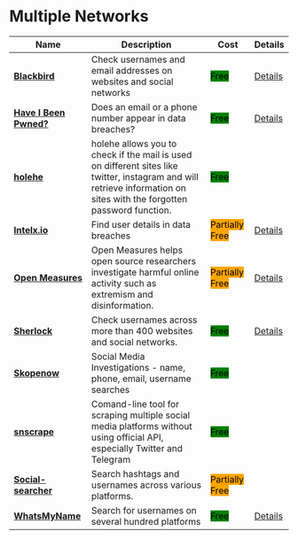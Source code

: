 # Multiple Networks

| Name                                                             | Description                                                                                                                                                            | Cost                                                         | Details                                      |
| ---------------------------------------------------------------- | ---------------------------------------------------------------------------------------------------------------------------------------------------------------------- | ------------------------------------------------------------ | -------------------------------------------- |
| [**Blackbird**](https://github.com/p1ngul1n0/blackbird)          | Check usernames and email addresses on websites and social networks                                                                                                    | <mark style="background-color:green;">Free</mark>            | [Details](../../../tools/blackbird/)         |
| [**Have I Been Pwned?**](https://haveibeenpwned.com/)            | Does an email or a phone number appear in data breaches?                                                                                                               | <mark style="background-color:green;">Free</mark>            | [Details](../../../tools/have-i-been-pwned/) |
| [**holehe**](https://github.com/megadose/holehe)                 | holehe allows you to check if the mail is used on different sites like twitter, instagram and will retrieve information on sites with the forgotten password function. | <mark style="background-color:green;">Free</mark>            |                                              |
| [**Intelx.io**](http://intelx.io/)                               | Find user details in data breaches                                                                                                                                     | <mark style="background-color:orange;">Partially Free</mark> | [Details](../../../tools/intelx.io/)         |
| [**Open Measures**](https://openmeasures.io/)                    | Open Measures helps open source researchers investigate harmful online activity such as extremism and disinformation.                                                  | <mark style="background-color:orange;">Partially Free</mark> | [Details](../../../tools/open-measures/)     |
| [**Sherlock**](https://github.com/sherlock-project/sherlock)     | Check usernames across more than 400 websites and social networks.                                                                                                     | <mark style="background-color:green;">Free</mark>            | [Details](../../../tools/sherlock/)          |
| [**Skopenow**](http://skopenow.com/)                             | Social Media Investigations - name, phone, email, username searches                                                                                                    | <mark style="background-color:green;">Free</mark>            |                                              |
| [**snscrape**](https://github.com/JustAnotherArchivist/snscrape) | Comand-line tool for scraping multiple social media platforms without using official API, especially Twitter and Telegram                                              | <mark style="background-color:green;">Free</mark>            |                                              |
| [**Social-searcher**](https://www.social-searcher.com/)          | Search hashtags and usernames across various platforms.                                                                                                                | <mark style="background-color:orange;">Partially Free</mark> |                                              |
| [**WhatsMyName**](https://whatsmyname.app/)                      | Search for usernames on several hundred platforms                                                                                                                      | <mark style="background-color:green;">Free</mark>            | [Details](../../../tools/whats-my-name/)     |
